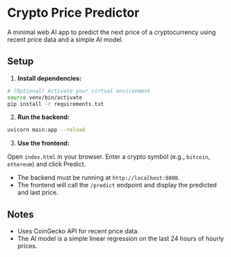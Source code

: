 # Crypto Price Predictor

A minimal web AI app to predict the next price of a cryptocurrency using recent price data and a simple AI model.

## Setup

1. **Install dependencies:**

```bash
# (Optional) Activate your virtual environment
source venv/bin/activate
pip install -r requirements.txt
```

2. **Run the backend:**

```bash
uvicorn main:app --reload
```

3. **Use the frontend:**

Open `index.html` in your browser. Enter a crypto symbol (e.g., `bitcoin`, `ethereum`) and click Predict.

- The backend must be running at `http://localhost:8000`.
- The frontend will call the `/predict` endpoint and display the predicted and last price.

## Notes
- Uses CoinGecko API for recent price data.
- The AI model is a simple linear regression on the last 24 hours of hourly prices. 